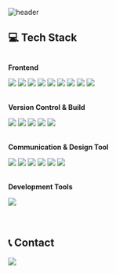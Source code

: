 ![header](https://capsule-render.vercel.app/api?type=venom&color=auto&height=300&section=header&text=Hello%World!&fontSize=90)

<div align="left">

## 💻 Tech Stack
  <div style="display:flex; flex-direction:column; align-items:flex-start;">
      <!-- Frontend -->
      <p><strong>Frontend</strong></p>
      <div>
       <img src="https://img.shields.io/badge/Html5-E34F26?style=flat-square&logo=html5&logoColor=white"> 
       <img src="https://img.shields.io/badge/Css-1572B6?style=flat-square&logo=css3&logoColor=white">
       <img src="https://img.shields.io/badge/Sass-CC6699?style=flat-square&logo=sass&logoColor=white">
       <img src="https://img.shields.io/badge/Css modules-000000?style=flat-square&logo=csscssmodules&logoColor=white">
        <img src="https://img.shields.io/badge/Style-Components-#DB7093?style=flat-square&logo=styledcomponents&logoColor=white">
       <img src="https://img.shields.io/badge/React-61DAFB?style=flat-square&logo=React&logoColor=white">
       <img src="https://img.shields.io/badge/Javascript-F7DF1E?style=flat-square&logo=javascript&logoColor=black"> 
       <img src="https://img.shields.io/badge/Jquery-0769AD?style=flat-square&logo=jQuery&logoColor=white">
       <img src="https://img.shields.io/badge/Bootstrap-7952B3?style=flat-square&logo=bootstrap&logoColor=white">
      </div><br>
      <!-- Version Control & Build -->
      <p><strong>Version Control & Build</strong></p>
      <div>
       <img src="https://img.shields.io/badge/Git-F05032?style=flat-square&logo=Git&logoColor=white">
       <img src="https://img.shields.io/badge/GitHub-181717?style=flat-square&logo=GitHub&logoColor=white">
       <img src="https://img.shields.io/badge/Subversion-809CC9?style=flat-square&logo=Subversion&logoColor=white">
       <img src="https://img.shields.io/badge/Gulp-CF4647?style=flat-square&logo=gulp&logoColor=white">
       <img src="https://img.shields.io/badge/Webpack-8DD6F9?style=flat-square&logo=webpack&logoColor=white">
      </div><br>
      <!-- communication & Design Tool -->
      <p><strong>Communication & Design Tool</strong></p>
      <div>
       <img src="https://img.shields.io/badge/Notion-000000?style=flat-square&logo=Notion&logoColor=white">
       <img src="https://img.shields.io/badge/Slack-4A154B?style=flat-square&logo=Slack&logoColor=white">
       <img src="https://img.shields.io/badge/Jira-0052CC?style=flat-square&logo=Jira&logoColor=white">
       <img src="https://img.shields.io/badge/Figma-F24E1E?style=flat-square&logo=Figma&logoColor=white">
       <img src="https://img.shields.io/badge/Photoshop-31A8FF?style=flat-square&logo=Photoshop&logoColor=white">
       <img src="https://img.shields.io/badge/Illustrator-FF9A00?style=flat-square&logo=illustrator&logoColor=white">
      </div><br>
      <!-- Development Tools -->
      <p><strong>Development Tools</strong></p>
      <div>
       <img src="https://img.shields.io/badge/visualstudiocode-007ACC?style=flat-square&logo=visualstudiocode&logoColor=white">
      </div><br>
    </div><br>
  
## 📞 Contact
  <div style="display:flex; flex-direction:row;">
       <a href="mailto:kmpluto83@gmail.com">
            <img src="https://img.shields.io/badge/Gmail-EA4335?style=for-the-badge&logo=Gmail&logoColor=white"> 
        </a>
   </div><br>
  <br>

  
</div>

<!--
**lucky-kms/lucky-kms** is a ✨ _special_ ✨ repository because its `README.md` (this file) appears on your GitHub profile.

Here are some ideas to get you started:

- 🔭 I’m currently working on ...
- 🌱 I’m currently learning : Front-end Developer
- 📫 How to reach me: kmpluto83@gmail.com
-->
